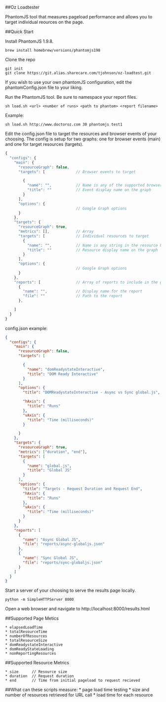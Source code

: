 ##Oz Loadtester

PhantomJS tool that measures pageload performance and allows you to target individual reources on the page.


##Quick Start

Install PhantomJS 1.9.8.

    brew install homebrew/versions/phantomjs198

Clone the repo

    git init
    git clone https://git.alias.sharecare.com/tjohnson/oz-loadtest.git

If you wish to use your own phantomJS configuration, edit the phantomConfig.json file to your liking.

Run the PhantomJS tool. Be sure to namespace your report files.

    sh load.sh <url> <number of runs> <path to phantom> <report filename>

Example:

    sh load.sh http://www.doctoroz.com 30 phantomjs test1


Edit the config.json file to target the resources and browser events of your choosing. The config is setup for two graphs:
one for browser events (main) and one for target resources (targets).

```javascript
{
  "configs": {
    "main": {
      "resourceGraph": false,
      "targets": [              // Browser events to target

        {
          "name": "",           // Name is any of the supported browser events. See below.
          "title": ""           // Event display name on the graph
        }
      ],
      "options": {
                                // Google Graph options
      }
    },
    "targets": {
      "resourceGraph": true,
      "metrics": [],            // Array
      "targets": [              // Individual resources to target
        {
          "name": "",           // Name is any string in the resource URL that will identify it as that resource
          "title": ""           // Resource display name on the graph
        }
      ],
      "options": {
                                // Google Graph options
      }
    },
    "reports": [                // Array of reports to include in the graph
      {
        "name": "",             // Display name for the report
        "file": ""              // Path to the report
      },

    ]
  }
}
```

config.json example:

```json
{
  "configs": {
    "main": {
      "resourceGraph": false,
      "targets": [

        {
          "name": "domReadystateInteractive",
          "title": "DOM Ready Interactive"
        }
      ],
      "options": {
        "title": "DOMReadystateInteractive - Async vs Sync global.js",

        "hAxis": {
          "title": "Runs"
        },
        "vAxis": {
          "title": "Time (milliseconds)"
        }

      }
    },
    "targets": {
      "resourceGraph": true,
      "metrics": ["duration", "end"],
      "targets": [
        {
          "name": "global.js",
          "title": "Global JS"
        }
      ],
      "options": {
        "title": "Targets - Request Duration and Request End",
        "hAxis": {
          "title": "Runs"
        },
        "vAxis": {
          "title": "Time (milliseconds)"
        }
      }
    },
    "reports": [
      {
        "name": "Async Global JS",
        "file": "reports/async-globaljs.json"
      },
      {
        "name": "Sync Global JS",
        "file": "reports/sync-globaljs.json"
      }
    ]
  }
}
```

Start a server of your choosing to serve the results page locally.

    python -m SimpleHTTPServer 8000

Open a web browser and navigate to http://localhost:8000/results.html

##Supported Page Metics

    * elapsedLoadTime
    * totalResourceTime
    * numberOfResources
    * totalResourceSize
    * domReadystateInteractive
    * domReadyStateLoading
    * nonReportingResources

##Supported Resource Metrics

    * size      // Resource size
    * duration  // Request duration
    * end       // Time from initial pageload to request recieved


##What can these scripts measure:
    * page load time testing
    * size and number of resources retrieved for URL call
    * load time for each resource




